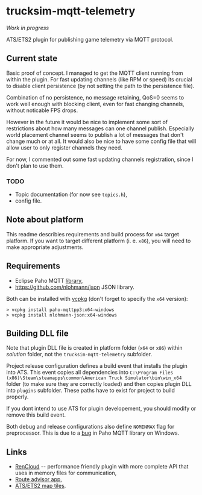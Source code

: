 # trucksim-mqtt-telemetry

*Work in progress*

ATS/ETS2 plugin for publishing game telemetry via MQTT protocol.

## Current state

Basic proof of concept. I managed to get the MQTT client running from within the plugin. For fast updating channels
(like RPM or speed) its crucial to disable client persistence (by not setting the path to the persistence file).

Combination of no persistence, no message retaining, QoS=0 seems to work well enough with blocking client, even for 
fast changing channels, without noticable FPS drops.

However in the future it would be nice to implement some sort of restrictions about how many messages can one channel publish.
Especially world placement channel seems to publish a lot of messages that don't change much or at all. It would also be nice
to have some config file that will allow user to only register channels they need.

For now, I commented out some fast updating channels registration, since I don't plan to use them.

### TODO

* Topic documentation (for now see ``topics.h``),
* config file.

## Note about platform

This readme describies requirements and build process for ``x64`` target platform. If you want to target different platform
(i. e. ``x86``), you will need to make appropriate adjustments.

## Requirements

* Eclipse Paho MQTT [library](https://github.com/eclipse/paho.mqtt.cpp), 
* https://github.com/nlohmann/json JSON library.

Both can be installed with [vcpkg](https://vcpkg.io/en/index.html) (don't forget to specify the ``x64`` version):

```
> vcpkg install paho-mqttpp3:x64-windows
> vcpkg install nlohmann-json:x64-windows
```

## Building DLL file

Note that plugin DLL file is created in platform folder (``x64`` or ``x86``) within *solution* folder, not the ``trucksim-mqtt-telemetry`` subfolder.

Project release configuration defines a build event that installs the plugin into ATS. This event copies all dependencies into 
``C:\Program Files (x86)\Steam\steamapps\common\American Truck Simulator\bin\win_x64`` folder (to make sure they are correctly loaded)
and then copies plugin DLL into ``plugins`` subfolder. These paths have to exist for project to build properly.

If you dont intend to use ATS for plugin developement, you should modify or remove this build event.

Both debug and release configurations also define ``NOMINMAX`` flag for preprocessor. This is due to a [bug](https://github.com/eclipse/paho.mqtt.cpp/issues/226) in Paho MQTT library on Windows.

## Links

* [RenCloud](https://github.com/RenCloud/scs-sdk-plugin) -- performance friendly plugin with more complete API that uses in memory files for communication,
* [Route advisor app](https://github.com/mike-koch/ets2-mobile-route-advisor),
* [ATS/ETS2 map tiles](https://github.com/Unicor-p/SCS_Map_Tiles).